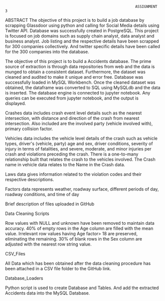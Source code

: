                                                                ASSIGNMENT 3 
                                                              
ABSTRACT
The objective of this project is to build a job database by scrapping Glassdoor using python and calling for Social Media details using Twitter API. Database was successfully created in PostgreSQL. This project is focused on job domains such as supply chain analyst, data analyst and business analyst. Job listing and the respective details have been scrapped for 300 companies collectively. And twitter specific details have been called for the 300 companies into the database.



The objective of this project is to build a Accidents database. The prime source of extraction is through data repositories from web and the data is munged to obtain a consistent dataset. Furthermore, the dataset was cleaned and audited to make it unique and error free. Database was successfully loaded in MySQL Workbench. 
Once the cleaned dataset was obtained, the dataframe was converted to SQL using MySQLdb and the data is inserted. The database engine is connected to jupyter notebook. Any queries can be executed from jupyter notebook, and the output is displayed.

Crashes data includes crash event level details such as the nearest intersection, with distance and direction of the crash from nearest intersection. Also included are the involved party (vehicle involved with), primary collision factor.

Vehicles data includes the vehicle level details of the crash such as vehicle types, driver's (vehicle, party) age and sex, driver conditions, severity of injury in terms of fatalities, and severe, moderate, and minor injuries per crash and violations preceding the crash. 
There is a one-to-many relationship built that relates the crash to the vehicles involved. The Crash name in vehicle data relates to the Name in the Crash data.

Laws data gives information related to the violation codes and their respective descriptions.

Factors data represents weather, roadway surface, different periods of day, roadway conditions, and time of day

Brief description of files uploaded in GitHub

Data Cleaning Scripts

Row values with NULL and unknown have been removed to maintain data accuracy. 
40% of empty rows in the Age column are filled with the mean value. 
Irrelevant row values having Age factor> 18 are preserved, eliminating the remaining.
30% of blank rows in the Sex column are adjusted with the nearest row string value.

CSV_Files

All Data which has been obtained after the data cleaning procedure has been attached in a CSV file folder to the GitHub link.

Database_Loaders

Python script is used to create Database and Tables. And add the extracted Accidents data into the MySQL Database.



